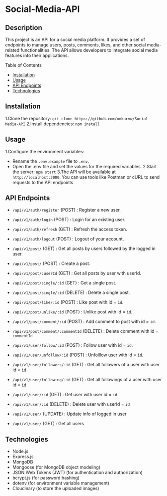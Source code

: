# Social-Media-API
## Description
This project is an API for a social media platform. It provides a set of endpoints to manage users, posts, comments, likes, and other social media-related functionalities. The API allows developers to integrate social media features into their applications.

Table of Contents
- [Installation](#installation)
- [Usage](#usage)
- [API Endpoints](#api-endpoints)
- [Technologies](#technologies)

## Installation
1.Clone the repository: `git clone https://github.com/omkarvw/Social-Media-API`
2.Install dependencies: `npm install`

## Usage
1.Configure the environment variables:
  - Rename the `.env.example` file to `.env`.
  - Open the .env file and set the values for the required variables.
2.Start the server: `npm start`
3.The API will be available at `http://localhost:3000`. You can use tools like Postman or cURL to send requests to the API endpoints.

## API Endpoints

- `/api/v1/auth/register` (POST) : Register a new user.
- `/api/v1/auth/login` (POST) : Login for an existing user.
- `/api/v1/auth/refresh` (GET) : Refresh the access token.
- `/api/v1/auth/logout` (POST) : Logout of your account.


- `/api/v1/post/` (GET) : Get all posts by users followed by the logged in user.
- `/api/v1/post/` (POST) : Create a post.
- `/api/v1/post/:userId` (GET) : Get all posts by user with userId.
- `/api/v1/post/single/:id` (GET) : Get a single post.
- `/api/v1/post/single/:id` (DELETE) : Delete a single post.
- `/api/v1/post/like/:id` (POST) : Like post with id = `id`.
- `/api/v1/post/unlike/:id` (POST) : Unlike post with id = `id`.
- `/api/v1/post/comment/:id` (POST) : Add comment to post with id = `id`.
- `/api/v1/post/comment/:commentId` (DELETE) : Delete comment with id = `commentId`

- `/api/v1/user/follow/:id` (POST) : Follow user with id = `id`.
- `/api/v1/user/unfollow/:id` (POST) : Unfolllow user with id = `id`.
- `/api/v1/user/followers/:id` (GET) : Get all followers of a user with user id = `id`
- `/api/v1/user/following/:id` (GET) : Get all followings of a user with user id = `id`
- `/api/v1/user/:id` (GET) : Get user with user id = `id`
- `/api/v1/user/:id` (DELETE) : Delete user with userId = `id`
- `/api/v1/user/` (UPDATE) :  Update info of logged in user
- `/api/v1/user/` (GET) : Get all users  

## Technologies
- Node.js
- Express.js
- MongoDB 
- Mongoose (for MongoDB object modeling)
- JSON Web Tokens (JWT) (for authentication and authorization)
- bcrypt.js (for password hashing)
- dotenv (for environment variable management)
- Cloudinary (to store the uploaded images)


